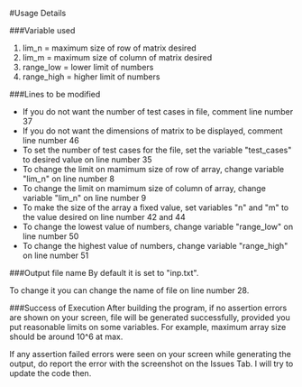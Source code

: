 #Usage Details

###Variable used
1. lim_n 		= 		maximum size of row of matrix desired
2. lim_m		= 		maximum size of column of matrix desired
3. range_low 	= 		lower limit of numbers
4. range_high	= 		higher limit of numbers

###Lines to be modified
* If you do not want the number of test cases in file, comment line number 37
* If you do not want the dimensions of matrix to be displayed, comment line number 46
* To set the number of test cases for the file, set the variable "test_cases" to desired value on line number 35
* To change the limit on mamimum size of row of array, change variable "lim_n" on line number 8
* To change the limit on mamimum size of column of array, change variable "lim_n" on line number 9
* To make the size of the array a fixed value, set variables "n" and "m" to the value desired on line number 42 and 44
* To change the lowest value of numbers, change variable "range_low" on line number 50
* To change the highest value of numbers, change variable "range_high" on line number 51


###Output file name
By default it is set to "inp.txt".

To change it you can change the name of file on line number 28.

###Success of Execution
After building the program, if no assertion errors are shown on your screen, file will be generated successfully, provided you put reasonable limits on some variables. For example, maximum array size should be around 10^6 at max.

If any assertion failed errors were seen on your screen while generating the output, do report the error with the screenshot on the Issues Tab. I will try to update the code then.